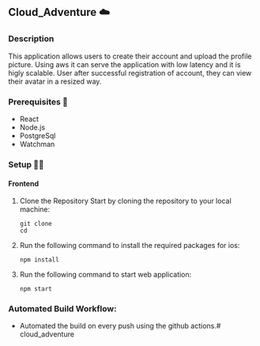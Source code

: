 ## Cloud_Adventure ☁️

### Description

This application allows users to create their account and upload the profile picture. Using aws it can serve the application with low latency and it is higly scalable. User after successful registration of account, they can view their avatar in a resized way.

### Prerequisites 🎯

- React
- Node.js
- PostgreSql
- Watchman

### Setup 🧑‍💻

#### Frontend

1.  Clone the Repository
    Start by cloning the repository to your local machine:

        git clone 
        cd 

2.  Run the following command to install the required packages for ios:

        npm install

3.  Run the following command to start web application:

        npm start

### Automated Build Workflow:

- Automated the build on every push using the github actions.# cloud_adventure

